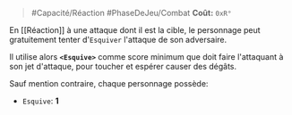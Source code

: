 
> #Capacité/Réaction #PhaseDeJeu/Combat 
> **Coût:** `0xR°`

En [[Réaction]] à une attaque dont il est la cible, le personnage peut gratuitement tenter d'`Esquiver` l'attaque de son adversaire. 

Il utilise alors **`<Esquive>`** comme score minimum que doit faire l'attaquant à son jet d'attaque, pour toucher et espérer causer des dégâts.

Sauf mention contraire, chaque personnage possède:
* `Esquive`: **1**
